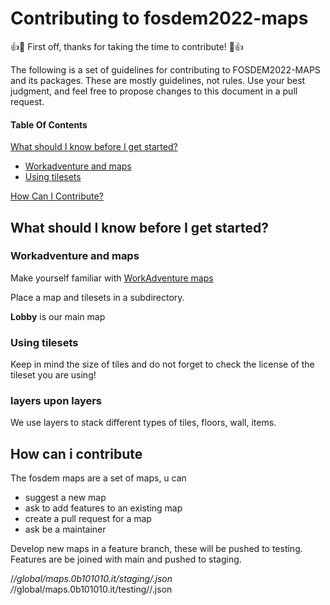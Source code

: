 # Contributing to fosdem2022-maps

:+1::tada: First off, thanks for taking the time to contribute! :tada::+1:

The following is a set of guidelines for contributing to FOSDEM2022-MAPS and its packages. These are mostly guidelines, not rules. Use your best judgment, and feel free to propose changes to this document in a pull request.

#### Table Of Contents

[What should I know before I get started?](#what-should-i-know-before-i-get-started)
  * [Workadventure and maps](#workadventure-and-maps)
  * [Using tilesets](#using-tilesets)

[How Can I Contribute?](#how-can-i-contribute)



## What should I know before I get started?

### Workadventure and maps

Make yourself familiar with [WorkAdventure maps](https://workadventu.re/map-building/wa-maps.md)

Place a map and tilesets in a subdirectory.

**Lobby** is our main map

### Using tilesets

Keep in mind the size of tiles and do not forget to check the license of the tileset you are using!

### layers upon layers

We use layers to stack different types of tiles, floors, wall, items. 

## How can i contribute

The fosdem maps are a set of maps, u can
* suggest a new map
* ask to add  features to an existing map 
* create a pull request for a map
* ask be a maintainer

Develop new maps in a feature branch, these will be pushed to testing.
Features are be joined with main and pushed to staging.

/_/global/maps.0b101010.it/staging/<mapname >.json
/_/global/maps.0b101010.it/testing/<branch name>/<map name>.json
